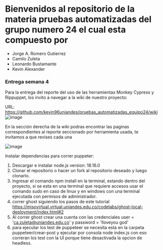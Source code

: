 # Bienvenidos al repositorio de la materia pruebas automatizadas del grupo numero 24 el cual esta compuesto por

* Jorge A. Romero Gutierrez
* Camilo Zuleta
* Leonardo Bustamante
* Kevin Alexander

### Entrega semana 4

Para la entrega del reporte del uso de las herramientas Monkey Cypress y Rippuppet, los invito a navegar a la wiki de nuestro proyecto:

URL: https://github.com/kevin96uniandes/pruebas_automatizadas_equipo24/wiki
![image](https://user-images.githubusercontent.com/123959005/235336057-3773f2ee-75ce-4cec-aab0-bd683ae5d60a.png)

En la sección derecha de la wiki podras encontrar las paginas correspondientes al reporte seccionado por herramienta usada, te invitamos a que revises cada una

![image](https://user-images.githubusercontent.com/123959005/235336073-b8e1f340-de37-4afd-925a-1e9a0cf4ebb2.png)


Instalar dependencias para correr puppeter:

1. Descargar e instalar node.js version: 18.16.0
2. Clonar el repositorio o hacer un fork al repositorio deseado y luego clonarlo.
3. Ingresar el comando npm install en la terminal, estando dentro del proyecto, si se esta en una terminal que requiere accesos usar el comando sudo en caso de linux y en windows con una terminal ejecutada con permisos de administrador.
4. correr ghost siguiendo los pasos de este tutorial https://misovirtual.virtual.uniandes.edu.co/codelabs/ghost-local-deployment/index.html#2
5. Al correr ghost crear una cuenta con las credenciales user = 'ca.zuleta@uniandes.edu.co' y password = 'Iloveyou god'
6. para ejecutar los test de puppeteer se necesita esta en la carpeta puppeteer/crear-post y ejecutar por consola node index.js con eso correran los test con la UI porque tiene desactivada la opcion de headless.